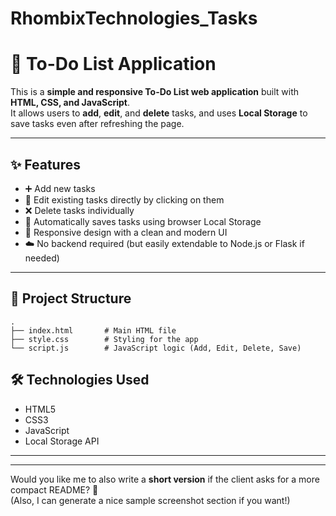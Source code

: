 # RhombixTechnologies_Tasks

# 📝 To-Do List Application

This is a **simple and responsive To-Do List web application** built with **HTML, CSS, and JavaScript**.  
It allows users to **add**, **edit**, and **delete** tasks, and uses **Local Storage** to save tasks even after refreshing the page.

---

## ✨ Features
- ➕ Add new tasks
- 📝 Edit existing tasks directly by clicking on them
- ❌ Delete tasks individually
- 💾 Automatically saves tasks using browser Local Storage
- 🎨 Responsive design with a clean and modern UI
- ☁️ No backend required (but easily extendable to Node.js or Flask if needed)

---

## 📂 Project Structure
```plaintext
.
├── index.html       # Main HTML file
├── style.css        # Styling for the app
└── script.js        # JavaScript logic (Add, Edit, Delete, Save)
```

## 🛠️ Technologies Used
- HTML5
- CSS3
-  JavaScript 
- Local Storage API



---

---
  
Would you like me to also write a **short version** if the client asks for a more compact README? 🚀  
(Also, I can generate a nice sample screenshot section if you want!)
